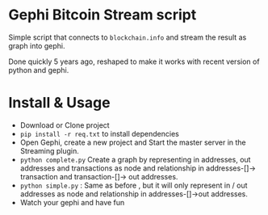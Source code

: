 # Gephi Bitcoin Stream script
Simple script that connects to `blockchain.info` and stream the result as graph into gephi.

Done quickly 5 years ago, reshaped to make it works with recent version of python and gephi.

# Install & Usage

* Download or Clone project
* `pip install -r req.txt`  to install dependencies
* Open Gephi, create a new project and Start the master server in the Streaming plugin.
* `python complete.py` Create a graph by representing in addresses, out addresses and transactions as node and relationship in addresses-[]-> transaction and transaction-[]-> out addresses.
* `python simple.py` : Same as before , but it will only represent in / out addresses as node and relationship in addresses-[]->out addresses.
* Watch your gephi and have fun
